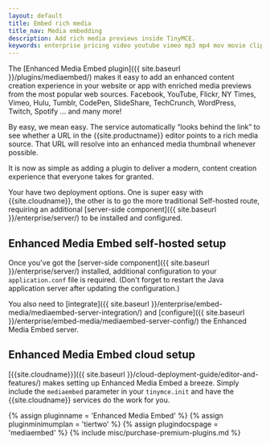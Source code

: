```yaml
---
layout: default
title: Embed rich media
title_nav: Media embedding
description: Add rich media previews inside TinyMCE.
keywords: enterprise pricing video youtube vimeo mp3 mp4 mov movie clip film link linkchecking linkchecker mediaembed media
---
```


The [Enhanced Media Embed plugin]({{ site.baseurl }}/plugins/mediaembed/) makes it easy to add an enhanced content creation experience in your website or app with enriched media previews from the most popular web sources. Facebook, YouTube, Flickr, NY Times, Vimeo, Hulu, Tumblr, CodePen, SlideShare, TechCrunch, WordPress, Twitch, Spotify … and many more!

By easy, we mean easy. The service automatically “looks behind the link” to see whether a URL in the {{site.productname}} editor points to a rich media source. That URL will resolve into an enhanced media thumbnail whenever possible.

It is now as simple as adding a plugin to deliver a modern, content creation experience that everyone takes for granted.

Your have two deployment options. One is super easy with {{site.cloudname}}, the other is to go the more traditional Self-hosted route, requiring an additional [server-side component]({{ site.baseurl }}/enterprise/server/) to be installed and configured.

## Enhanced Media Embed self-hosted setup

Once you've got the [server-side component]({{ site.baseurl }}/enterprise/server/) installed, additional configuration to your `application.conf` file is required. (Don't forget to restart the Java application server after updating the configuration.)

You also need to [integrate]({{ site.baseurl }}/enterprise/embed-media/mediaembed-server-integration/) and [configure]({{ site.baseurl }}/enterprise/embed-media/mediaembed-server-config/) the Enhanced Media Embed server.

## Enhanced Media Embed cloud setup

[{{site.cloudname}}]({{ site.baseurl }}/cloud-deployment-guide/editor-and-features/) makes setting up Enhanced Media Embed a breeze. Simply include the `mediaembed` parameter in your `tinymce.init` and have the {{site.cloudname}} services do the work for you.

{% assign pluginname = 'Enhanced Media Embed' %}
{% assign pluginminimumplan = 'tiertwo' %}
{% assign plugindocspage = 'mediaembed' %}
{% include misc/purchase-premium-plugins.md %}